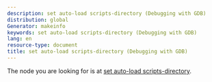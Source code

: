 ```yaml
---
description: set auto-load scripts-directory (Debugging with GDB)
distribution: global
Generator: makeinfo
keywords: set auto-load scripts-directory (Debugging with GDB)
lang: en
resource-type: document
title: set auto-load scripts-directory (Debugging with GDB)
---
```

The node you are looking for is at [set auto-load scripts-directory](objfile_002dgdbdotext-file.html#set-auto_002dload-scripts_002ddirectory).
